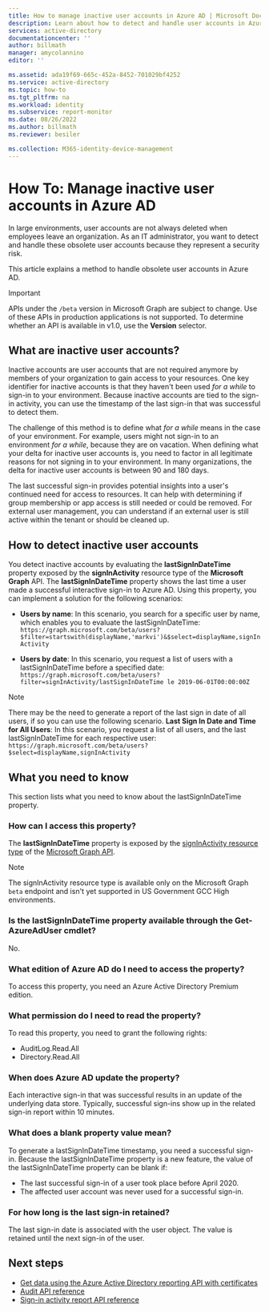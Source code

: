 ```yaml
---
title: How to manage inactive user accounts in Azure AD | Microsoft Docs
description: Learn about how to detect and handle user accounts in Azure AD that have become obsolete
services: active-directory
documentationcenter: ''
author: billmath
manager: amycolannino
editor: ''

ms.assetid: ada19f69-665c-452a-8452-701029bf4252
ms.service: active-directory
ms.topic: how-to
ms.tgt_pltfrm: na
ms.workload: identity
ms.subservice: report-monitor
ms.date: 08/26/2022
ms.author: billmath
ms.reviewer: besiler

ms.collection: M365-identity-device-management
---
```

# How To: Manage inactive user accounts in Azure AD

In large environments, user accounts are not always deleted when employees leave an organization. As an IT administrator, you want to detect and handle these obsolete user accounts because they represent a security risk.

This article explains a method to handle obsolete user accounts in Azure AD. 

> [!IMPORTANT]
> APIs under the `/beta` version in Microsoft Graph are subject to change. Use of these APIs in production applications is not supported. To determine whether an API is available in v1.0, use the **Version** selector.

## What are inactive user accounts?

Inactive accounts are user accounts that are not required anymore by members of your organization to gain access to your resources. One key identifier for inactive accounts is that they haven't been used *for a while* to sign-in to your environment. Because inactive accounts are tied to the sign-in activity, you can use the timestamp of the last sign-in that was successful to detect them. 

The challenge of this method is to define what *for a while* means in the case of your environment. For example, users might not sign-in to an environment *for a while*, because they are on vacation. When defining what your delta for inactive user accounts is, you need to factor in all legitimate reasons for not signing in to your environment. In many organizations, the delta for inactive user accounts is between 90 and 180 days. 

The last successful sign-in provides potential insights into a user's continued need for access to resources.  It can help with determining if group membership or app access is still needed or could be removed. For external user management, you can understand if an external user is still active within the tenant or should be cleaned up. 

    
## How to detect inactive user accounts

You detect inactive accounts by evaluating the **lastSignInDateTime** property exposed by the **signInActivity** resource type of the **Microsoft Graph** API. The **lastSignInDateTime** property shows the last time a user made a successful interactive sign-in to Azure AD. Using this property, you can implement a solution for the following scenarios:

- **Users by name**: In this scenario, you search for a specific user by name, which enables you to evaluate the lastSignInDateTime: `https://graph.microsoft.com/beta/users?$filter=startswith(displayName,'markvi')&$select=displayName,signInActivity`

- **Users by date**: In this scenario, you request a list of users with a lastSignInDateTime before a specified date: `https://graph.microsoft.com/beta/users?filter=signInActivity/lastSignInDateTime le 2019-06-01T00:00:00Z`

> [!NOTE]
> There may be the need to generate a report of the last sign in date of all users, if so you can use the following scenario.
> **Last Sign In Date and Time for All Users**: In this scenario, you request a list of all users, and the last lastSignInDateTime for each respective user: `https://graph.microsoft.com/beta/users?$select=displayName,signInActivity` 

## What you need to know

This section lists what you need to know about the lastSignInDateTime property.

### How can I access this property?

The **lastSignInDateTime** property is exposed by the [signInActivity resource type](/graph/api/resources/signinactivity?view=graph-rest-beta&preserve-view=true) of the [Microsoft Graph API](/graph/overview#whats-in-microsoft-graph).   

> [!NOTE]
> The signInActivity resource type is available only on the Microsoft Graph `beta` endpoint and isn't yet supported in US Government GCC High environments.

### Is the lastSignInDateTime property available through the Get-AzureAdUser cmdlet?

No.

### What edition of Azure AD do I need to access the property?

To access this property, you need an Azure Active Directory Premium edition.

### What permission do I need to read the property?

To read this property, you need to grant the following rights: 

- AuditLog.Read.All
- Directory.Read.All  


### When does Azure AD update the property?

Each interactive sign-in that was successful results in an update of the underlying data store. Typically, successful sign-ins show up in the related sign-in report within 10 minutes.
 

### What does a blank property value mean?

To generate a lastSignInDateTime timestamp, you need a successful sign-in. Because the lastSignInDateTime property is a new feature, the value of the lastSignInDateTime property can be blank if:

- The last successful sign-in of a user took place before April 2020.
- The affected user account was never used for a successful sign-in.

### For how long is the last sign-in retained?

The last sign-in date is associated with the user object. The value is retained until the next sign-in of the user. 

## Next steps

* [Get data using the Azure Active Directory reporting API with certificates](tutorial-access-api-with-certificates.md)
* [Audit API reference](/graph/api/resources/directoryaudit) 
* [Sign-in activity report API reference](/graph/api/resources/signin)

